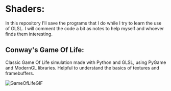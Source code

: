 # Shaders:
In this repository I'll save the programs that I do while I try to learn the use of GLSL.
I will comment the code a bit as notes to help myself and whoever finds them interesting.

## Conway's Game Of Life:
Classic Game Of Life simulation made with Python and GLSL, using PyGame and ModernGL libraries.
Helpful to understand the basics of textures and framebuffers.

![GameOfLifeGIF](https://github.com/user-attachments/assets/e57bca4d-7d63-40b8-a36c-65f44680cd23)
